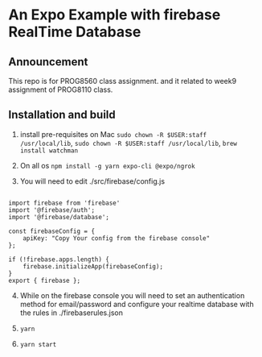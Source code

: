 # An Expo Example with firebase RealTime Database

## Announcement

This repo is for PROG8560 class assignment. and it related to week9 assignment of PROG8110 class.

## Installation and build

1. install pre-requisites on Mac `sudo chown -R $USER:staff /usr/local/lib`, `sudo chown -R $USER:staff /usr/local/lib`, `brew install watchman`

2. On all os `npm install -g yarn expo-cli @expo/ngrok`

3. You will need to edit ./src/firebase/config.js
```

import firebase from 'firebase'
import '@firebase/auth';
import '@firebase/database';

const firebaseConfig = {
    apiKey: "Copy Your config from the firebase console"
};

if (!firebase.apps.length) {
    firebase.initializeApp(firebaseConfig);
} 
export { firebase };

```

4. While on the firebase console you will need to set an authentication method for email/password and configure your realtime database with the rules in ./firebaserules.json

5. `yarn`
6. `yarn start`
